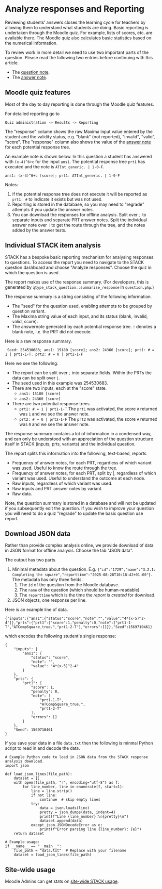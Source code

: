# Analyze responses and Reporting

Reviewing students' answers closes the learning cycle for teachers by allowing them to understand what students are doing. Basic reporting is undertaken through the Moodle quiz.  For example, lists of scores, etc. are available there.  The Moodle quiz also calculates basic statistics based on the numerical information.

To review work in more detail we need to use two important parts of the question. Please read the following two entries before continuing with this article.

* The [question note](../Authoring/Question_note.md).
* The [answer note](../Authoring/Potential_response_trees.md#Answer_note).

## Moodle quiz features ##

Most of the day to day reporting is done through the Moodle quiz features.

For detailed reporting go to

    Quiz administration -> Results -> Reporting

The "response" column shows the raw Maxima input value entered by the student and the validity status, e.g. "blank" (not reported), "invalid", "valid", "score".  The "response" column also shows the value of the [answer note](../Authoring/Potential_response_trees.md#Answer_note) for each potential response tree.

An example note is shown below.  In this question a student has answered with `(x-4)^6+c` for the input `ans1`.
The potential response tree `prt1` has executed and the note is `ATInt_generic. | 1-0-F`.

    ans1: (x-4)^6+c [score]; prt1: ATInt_generic. | 1-0-F

Notes:

1. If the potential response tree does not execute it will be reported as `prt1: #` to indicate it exists but was not used.
2. Reporting is stored in the database, so you may need to "regrade" attempts if you update the answer notes.
3. You can download the responses for offline analysis.  Split over `;` to separate inputs and separate PRT answer notes.  Split the individual answer note over `|` to get the route through the tree, and the notes added by the answer tests.

## Individual STACK item analysis ##

STACK has a bespoke basic reporting mechanism for analysing responses to questions.  To access the report you need to navigate to the STACK question dashboard and choose "Analyze responses".  Choose the quiz in which the question is used.

The report makes use of the response summary.  (For developers, this is generated by `qtype_stack_question::summarise_response` in `question.php`.)

The response summary is a string consisting of the following information.

* The "seed" for the question used, enabling attempts to be grouped by question variant.
* The Maxima string value of each input, and its status (blank, invalid, valid, score).
* The answernote generated by each potential response tree. `!` denotes a blank note, i.e. the PRT did not execute.

Here is a raw response summary.

     Seed: 254530683; ans1: 15180 [score]; ans2: 24360 [score]; prt1: # = 1 | prt1-1-T; prt2: # = 0 | prt2-1-F

Here we see the following.

* The report can be split over `;` into separate fields.
  Within the PRTs the data can be split over `|`.
* The seed used in this example was 254530683.
* There are two inputs, each at the "score" state.
  * `ans1: 15180 [score]`
  * `ans2: 24360 [score]`
* There are two potential response trees
  * `prt1: # = 1 | prt1-1-T`  The `prt1` was activated, the score `#` returned was `1` and we see the answer note.
  * `prt2: # = 0 | prt2-1-F`  The `prt2` was activated, the score `#` returned was `0` and we see the answer note.

The response summary contains a lot of information in a condensed way, and can only be understood with an appreciation of the question structure itself in STACK (inputs, prts, variants) and the individual question.

The report splits this information into the following, text-based, reports.

* Frequency of answer notes, for each PRT, regardless of which variant was used.  Useful to know the route through the tree.
* Frequency of answer notes, for each PRT, split by |, regardless of which variant was used.   Useful to understand the outcome at each node.
* Raw inputs, regardless of which variant was used.
* Raw inputs and PRT answer notes by variant.
* Raw data.

Note, the question summary is stored in a database and will not be updated if you subsequently edit the question.  If you wish to improve your question you will need to do a quiz "regrade" to update the basic question use report.

## Download JSON data

Rather than provide complex analysis online, we provide download of data in JSON format for offline analysis.  Choose the tab "JSON data".

The output has two parts.

1. Minimal metadata about the question.  E.g. `{"id":"1729","name":"3.2.1: Completing the square","reporttime":"2025-08-28T10:18:42+01:00"}`.  The metadata has only three fields.
    1. The `id` of the question from the Moodle database.
    2. The `name` of the question (which should be human-readable)
    3. The `reporttime` which is the time the _report is created_ for download.
2. JSON objects, one response per line.

Here is an example line of data.

````
{"inputs":{"ans1":{"status":"score","note":"","value":"4*(x-5)^2-4"}},"prts":{"prt1":{"score":1,"penalty":0,"note":["prt1-1-T","ATCompSquare_true.","prt1-2-T"],"errors":[]}},"Seed":1569710461}
````

which encodes the following student's single response:

````
{
    "inputs": {
        "ans1": {
            "status": "score",
            "note": "",
            "value": "4*(x-5)^2-4"
        }
    },
    "prts": {
        "prt1": {
            "score": 1,
            "penalty": 0,
            "note": [
                "prt1-1-T",
                "ATCompSquare_true.",
                "prt1-2-T"
            ],
            "errors": []
        }
    },
    "Seed": 1569710461
}
````

If you save your data in a file `data.txt` then the following is minmal Python script to read in and decode the data.

````
# Example Python code to load in JSON data from the STACK response analysis download.
import json

def load_json_lines(file_path):
    dataset = []
    with open(file_path, "r", encoding="utf-8") as f:
        for line_number, line in enumerate(f, start=1):
            line = line.strip()
            if not line:
                continue  # skip empty lines
            try:
                data = json.loads(line)
                pretty = json.dumps(data, indent=4)
                print(f"Line {line_number}:\n{pretty}\n")
                dataset.append(data)
            except json.JSONDecodeError as e:
                print(f"Error parsing line {line_number}: {e}")
    return dataset

# Example usage:
if __name__ == "__main__":
    file_path = "data.txt"  # Replace with your filename
    dataset = load_json_lines(file_path)
````


## Site-wide usage ##

Moodle Admins can get stats on [site-wide STACK usage](../STACK_question_admin/Advanced_reporting.md).